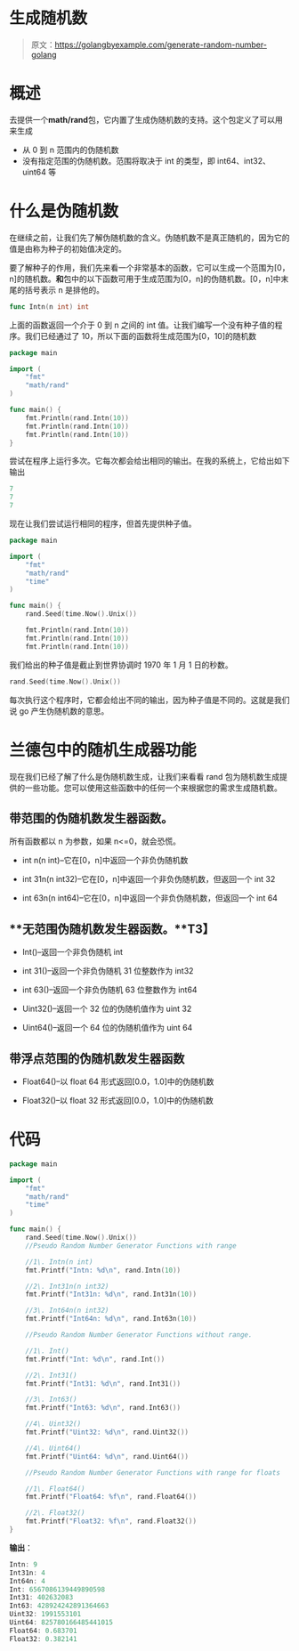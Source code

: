 # 生成随机数

> 原文：<https://golangbyexample.com/generate-random-number-golang>

# **概述**

去提供一个**math/rand**包，它内置了生成伪随机数的支持。这个包定义了可以用来生成

*   从 0 到 n 范围内的伪随机数
*   没有指定范围的伪随机数。范围将取决于 int 的类型，即 int64、int32、uint64 等

# **什么是伪随机数**

在继续之前，让我们先了解伪随机数的含义。伪随机数不是真正随机的，因为它的值是由称为种子的初始值决定的。

要了解种子的作用，我们先来看一个非常基本的函数，它可以生成一个范围为[0，n]的随机数。**和**包中的以下函数可用于生成范围为[0，n]的伪随机数。[0，n]中末尾的括号表示 n 是排他的。

```go
func Intn(n int) int
```

上面的函数返回一个介于 0 到 n 之间的 int 值。让我们编写一个没有种子值的程序。我们已经通过了 10，所以下面的函数将生成范围为[0，10]的随机数

```go
package main

import (
    "fmt"
    "math/rand"
)

func main() {
    fmt.Println(rand.Intn(10))
    fmt.Println(rand.Intn(10))
    fmt.Println(rand.Intn(10))
}
```

尝试在程序上运行多次。它每次都会给出相同的输出。在我的系统上，它给出如下输出

```go
7
7
7
```

现在让我们尝试运行相同的程序，但首先提供种子值。

```go
package main

import (
    "fmt"
    "math/rand"
    "time"
)

func main() {
    rand.Seed(time.Now().Unix())

    fmt.Println(rand.Intn(10))
    fmt.Println(rand.Intn(10))
    fmt.Println(rand.Intn(10))
```

我们给出的种子值是截止到世界协调时 1970 年 1 月 1 日的秒数。

```go
rand.Seed(time.Now().Unix())
```

每次执行这个程序时，它都会给出不同的输出，因为种子值是不同的。这就是我们说 go 产生伪随机数的意思。

# **兰德包中的随机生成器功能**

现在我们已经了解了什么是伪随机数生成，让我们来看看 rand 包为随机数生成提供的一些功能。您可以使用这些函数中的任何一个来根据您的需求生成随机数。

## **带范围的伪随机数发生器函数**。

所有函数都以 n 为参数，如果 n<=0，就会恐慌。

*   int n(n int)–它在[0，n]中返回一个非负伪随机数

*   int 31n(n int32)–它在[0，n]中返回一个非负伪随机数，但返回一个 int 32

*   int 63n(n int64)–它在[0，n]中返回一个非负伪随机数，但返回一个 int 64

## **无范围伪随机数发生器函数。**T3】

*   Int()–返回一个非负伪随机 int

*   int 31()–返回一个非负伪随机 31 位整数作为 int32

*   int 63()–返回一个非负伪随机 63 位整数作为 int64

*   Uint32()–返回一个 32 位的伪随机值作为 uint 32

*   Uint64()–返回一个 64 位的伪随机值作为 uint 64

## **带浮点范围的伪随机数发生器函数**

*   Float64()–以 float 64 形式返回[0.0，1.0]中的伪随机数

*   Float32()–以 float 32 形式返回[0.0，1.0]中的伪随机数

# **代码**

```go
package main

import (
    "fmt"
    "math/rand"
    "time"
)

func main() {
    rand.Seed(time.Now().Unix())
    //Pseudo Random Number Generator Functions with range

    //1\. Intn(n int)
    fmt.Printf("Intn: %d\n", rand.Intn(10))

    //2\. Int31n(n int32)
    fmt.Printf("Int31n: %d\n", rand.Int31n(10))

    //3\. Int64n(n int32)
    fmt.Printf("Int64n: %d\n", rand.Int63n(10))

    //Pseudo Random Number Generator Functions without range.

    //1\. Int()
    fmt.Printf("Int: %d\n", rand.Int())

    //2\. Int31()
    fmt.Printf("Int31: %d\n", rand.Int31())

    //3\. Int63()
    fmt.Printf("Int63: %d\n", rand.Int63())

    //4\. Uint32()
    fmt.Printf("Uint32: %d\n", rand.Uint32())

    //4\. Uint64()
    fmt.Printf("Uint64: %d\n", rand.Uint64())

    //Pseudo Random Number Generator Functions with range for floats

    //1\. Float64()
    fmt.Printf("Float64: %f\n", rand.Float64())

    //2\. Float32()
    fmt.Printf("Float32: %f\n", rand.Float32())
}
```

**输出**：

```go
Intn: 9
Int31n: 4
Int64n: 4
Int: 6567086139449890598
Int31: 402632083
Int63: 428924242891364663
Uint32: 1991553101
Uint64: 825780166485441015
Float64: 0.683701
Float32: 0.382141
```